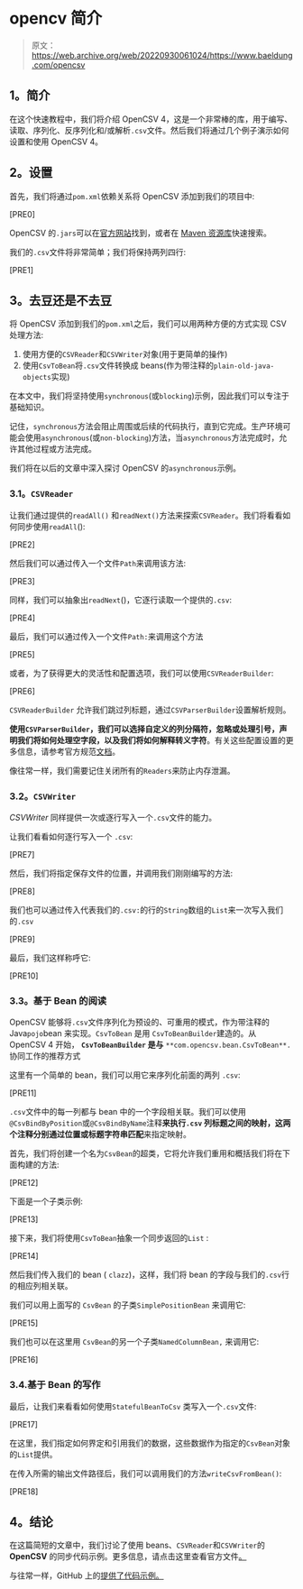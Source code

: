 # opencv 简介

> 原文：<https://web.archive.org/web/20220930061024/https://www.baeldung.com/opencsv>

## **1。简介**

在这个快速教程中，我们将介绍 OpenCSV 4，这是一个非常棒的库，用于编写、读取、序列化、反序列化和/或解析`.csv`文件。然后我们将通过几个例子演示如何设置和使用 OpenCSV 4。

## **2。设置**

首先，我们将通过`pom.xml`依赖关系将 OpenCSV 添加到我们的项目中:

[PRE0]

OpenCSV 的`.jars`可以在[官方网站](https://web.archive.org/web/20221208143841/http://opencsv.sourceforge.net/)找到，或者在 [Maven 资源库](https://web.archive.org/web/20221208143841/https://mvnrepository.com/artifact/com.opencsv/opencsv)快速搜索。

我们的`.csv`文件将非常简单；我们将保持两列四行:

[PRE1]

## **3。去豆还是不去豆**

将 OpenCSV 添加到我们的`pom.xml`之后，我们可以用两种方便的方式实现 CSV 处理方法:

1.  使用方便的`CSVReader`和`CSVWriter`对象(用于更简单的操作)
2.  使用`CsvToBean`将`.csv`文件转换成 beans(作为带注释的`plain-old-java-objects`实现)

在本文中，我们将坚持使用`synchronous`(或`blocking`)示例，因此我们可以专注于基础知识。

记住，`synchronous`方法会阻止周围或后续的代码执行，直到它完成。生产环境可能会使用`asynchronous`(或`non-blocking`)方法，当`asynchronous`方法完成时，允许其他过程或方法完成。

我们将在以后的文章中深入探讨 OpenCSV 的`asynchronous`示例。

### **3.1。`CSVReader`**

让我们通过提供的`readAll()` 和`readNext()`方法来探索`CSVReader`。我们将看看如何同步使用`readAll`():

[PRE2]

然后我们可以通过传入一个文件`Path`来调用该方法:

[PRE3]

同样，我们可以抽象出`readNext`()，它逐行读取一个提供的`.csv`:

[PRE4]

最后，我们可以通过传入一个文件`Path:`来调用这个方法

[PRE5]

或者，为了获得更大的灵活性和配置选项，我们可以使用`CSVReaderBuilder`:

[PRE6]

`CSVReaderBuilder` 允许我们跳过列标题，通过`CSVParserBuilder`设置解析规则。

**使用`CSVParserBuilder`，我们可以选择自定义的列分隔符，忽略或处理引号，声明我们将如何处理空字段，以及我们将如何解释转义字符**。有关这些配置设置的更多信息，请参考官方规范[文档](https://web.archive.org/web/20221208143841/http://opencsv.sourceforge.net/apidocs/index.html)。

像往常一样，我们需要记住关闭所有的`Readers`来防止内存泄漏。

### **3.2。`CSVWriter`**

*CSVWriter* 同样提供一次或逐行写入一个`.csv`文件的能力。

让我们看看如何逐行写入一个 `.csv`:

[PRE7]

然后，我们将指定保存文件的位置，并调用我们刚刚编写的方法:

[PRE8]

我们也可以通过传入代表我们的`.csv:`的行的`String`数组的`List`来一次写入我们的`.csv`

[PRE9]

最后，我们这样称呼它:

[PRE10]

### **3.3。基于 Bean 的阅读**

OpenCSV 能够将`.csv`文件序列化为预设的、可重用的模式，作为带注释的 Java`pojo`bean 来实现。`CsvToBean` 是用 `CsvToBeanBuilder`建造的。从 OpenCSV 4 开始， **`CsvToBeanBuilder` 是与** `**com.opencsv.bean.CsvToBean**.`协同工作的推荐方式

这里有一个简单的 bean，我们可以用它来序列化前面的两列 `.csv`:

[PRE11]

`.csv`文件中的每一列都与 bean 中的一个字段相关联。我们可以使用`@CsvBindByPosition`或`@CsvBindByName`注释**来执行`.csv` 列标题之间的映射，这两个注释分别通过位置或标题字符串匹配**来指定映射。

首先，我们将创建一个名为`CsvBean`的超类，它将允许我们重用和概括我们将在下面构建的方法:

[PRE12]

下面是一个子类示例:

[PRE13]

接下来，我们将使用`CsvToBean`抽象一个同步返回的`List` :

[PRE14]

然后我们传入我们的 bean ( `clazz`)，这样，我们将 bean 的字段与我们的`.csv`行的相应列相关联。

我们可以用上面写的 `CsvBean` 的子类`SimplePositionBean` 来调用它:

[PRE15]

我们也可以在这里用 `CsvBean`的另一个子类`NamedColumnBean,` 来调用它:

[PRE16]

### 3.4.基于 Bean 的写作

最后，让我们来看看如何使用`StatefulBeanToCsv` 类写入一个`.csv`文件:

[PRE17]

在这里，我们指定如何界定和引用我们的数据，这些数据作为指定的`CsvBean`对象的`List`提供。

在传入所需的输出文件路径后，我们可以调用我们的方法`writeCsvFromBean()`:

[PRE18]

## **4。结论**

在这篇简短的文章中，我们讨论了使用 beans、`CSVReader`和`CSVWriter`的 **OpenCSV** 的同步代码示例。更多信息，请点击这里查看官方文件[。](https://web.archive.org/web/20221208143841/http://opencsv.sourceforge.net/)

与往常一样，GitHub 上的[提供了代码示例。](https://web.archive.org/web/20221208143841/https://github.com/eugenp/tutorials/tree/master/libraries-data-io)